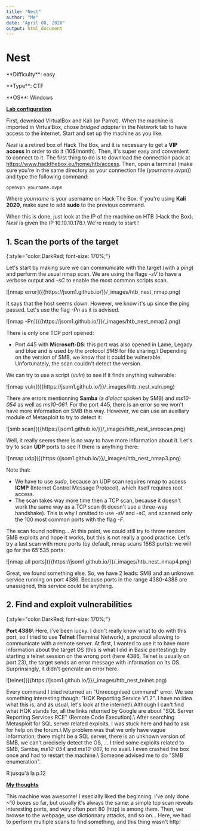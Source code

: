 ```yaml
---
title: "Nest"
author: "Me"
date: "April 08, 2020"
output: html_document
---
```


# Nest

 <div id="boxinfo">
 <div id="textbox">
 <p class="alignleft">**Difficulty**: easy</p>
 <p class="aligncenter">**Type**: CTF</p>
 <p class="alignright">**OS**: Windows</p>
 </div>
 <div style="clear: both;"></div>
 </div> 

<ins>**Lab configuration**</ins>

First, download VirtualBox and Kali (or Parrot). When the machine is imported in VirtualBox, chose *bridged adapter* in the Network tab to have access to the internet. Start and set up the machine as you like.

*Nest* is a retired box of Hack The Box, and it is necessary to get a **VIP access** in order to do it (10$/month). Then, it's super easy and convenient to connect to it. The first thing to do is to download the connection pack at <https://www.hackthebox.eu/home/htb/access>. Then, open a terminal (make sure you're in the same directory as your connection file (*yourname*.ovpn)) and type the following command:

~~~~
openvpn yourname.ovpn
~~~~~

Where *yourname* is your username on Hack The Box. 
If you're using **Kali 2020**, make sure to add **sudo** to the previous command.

When this is done, just look at the IP of the machine on HTB (Hack the Box). *Nest* is given the IP 10.10.10.178.\\
We're ready to start !

## 1. Scan the ports of the target
{:style="color:DarkRed; font-size: 170%;"}

Let's start by making sure we can communicate with the target (with a *ping*) and perform the usual nmap scan.
We are using the flags *-sV* to have a verbose output and *-sC* to enable the most common scripts scan.

<div class="img_container">
![nmap error]({{https://jsom1.github.io/}}/_images/htb_nest_nmap.png)
</div>

It says that the host seems down. However, we know it's up since the ping passed. Let's use the flag *-Pn* as it is advised.

<div class="img_container">
![nmap -Pn]({{https://jsom1.github.io/}}/_images/htb_nest_nmap2.png)
</div>

There is only one TCP port opened:

- Port 445 with **Microsoft-DS**: this port was also opened in Lame, Legacy and blue and is used by the protocol *SMB* for file sharing.\\
Depending on the version of SMB, we know that it could be vulnerable. Unfortunately, the scan couldn't detect the version.

We can try to use a script (*vuln*) to see if it finds anything vulnerable:

<div class="img_container">
![nmap vuln]({{https://jsom1.github.io/}}/_images/htb_nest_vuln.png)
</div>

There are errors mentionning **Samba** (a *dialect* spoken by SMB) and *ms10-054* as well as *ms10-061*.
For the port 445, there is an error so we won't have more information on SMB this way.
However, we can use an auxiliary module of Metasploit to try to detect it:

<div class="img_container">
![smb scan]({{https://jsom1.github.io/}}/_images/htb_nest_smbscan.png)
</div>

Well, it really seems there is no way to have more information about it.
Let's try to scan **UDP** ports to see if there is anything there:

<div class="img_container">
![nmap udp]({{https://jsom1.github.io/}}/_images/htb_nest_nmap3.png)
</div>

Note that:

- We have to use *sudo*, because an UDP scan requires nmap to access **ICMP** (Internet Control Message Protocol), which itself requires root access.
- The scan takes way more time then a TCP scan, because it doesn't work the same way as a TCP scan (it doesn't use a three-way handshake). 
This is why I omitted to use *-sV* and *-sC*, and scanned only the 100 most common ports with the flag *-F*.

The scan found nothing... At this point, we could still try to throw random SMB exploits and hope it works, but this is not really a good practice.
Let's try a last scan with more ports (by default, nmap scans 1663 ports): we will go for the 65'535 ports:

<div class="img_container">
![nmap all ports]({{https://jsom1.github.io/}}/_images/htb_nest_nmap4.png)
</div>

Great, we found something else. So, we have 2 leads: SMB and an unknown service running on port 4386. Because ports in the range 4380-4388 are unassigned, this service could be anything.

## 2. Find and exploit vulnerabilities
{:style="color:DarkRed; font-size: 170%;"}

**Port 4386**\\
Here, I've been lucky. I didn't really know what to do with this port, so I tried to use **Telnet** (Terminal Network), a protocol allowing to communicate with a remote server.
At first, I wanted to use it to have more information about the target OS (this is what I did in Basic pentesting): by starting a telnet session on the wrong port (here 4386, Telnet is usually on port 23), the target sends an error message with information on its OS.
Surprinsingly, it didn't generate an error here.

<div class="img_container">
![telnet]({{https://jsom1.github.io/}}/_images/htb_nest_telnet.png)
</div>

Every command I tried returned an "Unrecognised command" error. We see something interesting though: "HQK Reporting Service V1.2". I have no idea what this is, and as usual, let's look at the internet!\\
Although I can't find what HQK stands for, all the links returned by Google are about "SQL Server Reporting Services RCE" (Remote Code Execution).\\
After searching Metasploit for SQL server related exploits, I was stuck here and had to ask for help on the forum.\\
My problem was that we only have vague information; there might be a SQL server, there is an unknown version of SMB, we can't precisely detect the OS, ... I tried some exploits related to SMB, Samba, *ms10-054* and *ms10-061*, to no avail. I even crashed the box once and had to restart the machine.\\
Someone advised me to do "SMB enumeration".



R jusqu'à la p.12

<ins>**My thoughts**</ins>

This machine was awesome! I esecially liked the beginning. I've only done ~10 boxes so far, but usually it's always the same: a simple tcp scan reveals interesting ports, and very often port 80 (http) is among them.
Then, we browse to the webpage, use dictionnary attacks, and so on... Here, we had to perform multiple scans to find something, and this thing wasn't http!



